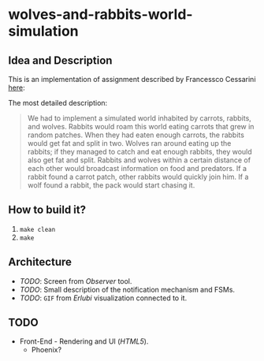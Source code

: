 # wolves-and-rabbits-world-simulation

## Idea and Description

This is an implementation of assignment described by Francessco Cessarini [here](http://www.youtube.com/watch?v=d5G3P2iosmA):

The most detailed description:

> We had to implement a simulated world inhabited by carrots, rabbits, and wolves. Rabbits would roam this world eating carrots that grew in random patches. When they had eaten enough carrots, the rabbits would get fat and split in two. Wolves ran around eating up the rabbits; if they managed to catch and eat enough rabbits, they would also get fat and split. Rabbits and wolves within a certain distance of each other would broadcast information on food and predators. If a rabbit found a carrot patch, other rabbits would quickly join him. If a wolf found a rabbit, the pack would start chasing it.

## How to build it?

1. `make clean`
2. `make`

## Architecture

- *TODO*: Screen from *Observer* tool.
- *TODO*: Small description of the notification mechanism and FSMs.
- *TODO*: `GIF` from *Erlubi* visualization connected to it.

## TODO

- Front-End - Rendering and UI (*HTML5*).
  - Phoenix?
